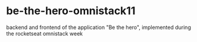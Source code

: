 # be-the-hero-omnistack11
backend and frontend of the application "Be the hero", implemented during the rocketseat omnistack week 
